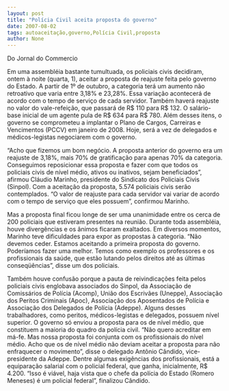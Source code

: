 ```yaml
---
layout: post
title: "Polícia Civil aceita proposta do governo"
date: 2007-08-02
tags: autoaceitação,governo,Polícia Civil,proposta
author: None
---
```

Do Jornal do Commercio

Em uma assembl&eacute;ia bastante tumultuada, os policiais civis decidiram, ontem &agrave; noite (quarta, 1), aceitar a proposta de reajuste feita pelo governo do Estado. A partir de 1&ordm; de outubro, a categoria ter&aacute; um aumento n&atilde;o retroativo que varia entre 3,18% e 23,28%. 
Essa varia&ccedil;&atilde;o acontecer&aacute; de acordo com o tempo de servi&ccedil;o de cada servidor. Tamb&eacute;m haver&aacute; reajuste no valor do vale-refei&ccedil;&atilde;o, que passar&aacute; de R$ 110 para R$ 132. O sal&aacute;rio-base inicial de um agente pula de R$ 634 para R$ 780. 
Al&eacute;m desses itens, o governo se comprometeu a implantar o Plano de Cargos, Carreiras e Vencimentos (PCCV) em janeiro de 2008. Hoje, ser&aacute; a vez de delegados e m&eacute;dicos-legistas negociarem com o governo. 

&ldquo;Acho que fizemos um bom neg&oacute;cio. A proposta anterior do governo era um reajuste de 3,18%, mais 70% de gratifica&ccedil;&atilde;o para apenas 70% da categoria. Conseguimos reposicionar essa proposta e fazer com que todos os policiais civis de n&iacute;vel m&eacute;dio, ativos ou inativos, sejam beneficiados&rdquo;, afirmou Cl&aacute;udio Marinho, presidente do Sindicato dos Policiais Civis (Sinpol). 
Com a aceita&ccedil;&atilde;o da proposta, 5.574 policiais civis ser&atilde;o contemplados. &ldquo;O valor de reajuste para cada servidor vai variar de acordo com o tempo de servi&ccedil;o que eles possuem&rdquo;, confirmou Marinho. 

Mas a proposta final ficou longe de ser uma unanimidade entre os cerca de 200 policiais que estiveram presentes na reuni&atilde;o. Durante toda assembl&eacute;ia, houve diverg&ecirc;ncias e os &acirc;nimos ficaram exaltados. Em diversos momentos, Marinho teve dificuldades para expor as propostas &agrave; categoria. 
&ldquo;N&atilde;o devemos ceder. Estamos aceitando a primeira proposta do governo. Poder&iacute;amos fazer uma melhor. Temos como exemplo os professores e os profissionais da sa&uacute;de, que est&atilde;o lutando pelos direitos at&eacute; as &uacute;ltimas conseq&uuml;&ecirc;ncias&rdquo;, disse um dos policiais. 

Tamb&eacute;m houve confus&atilde;o porque a pauta de reivindica&ccedil;&otilde;es feita pelos policiais civis englobava associados do Sinpol, da Associa&ccedil;&atilde;o de Comiss&aacute;rios de Pol&iacute;cia (Acomp), Uni&atilde;o dos Escriv&atilde;es (Uneppe), Associa&ccedil;&atilde;o dos Peritos Criminais (Apoc), Associa&ccedil;&atilde;o dos Aposentados de Pol&iacute;cia e Associa&ccedil;&atilde;o dos Delegados de Pol&iacute;cia (Adeppe). 
Alguns desses trabalhadores, como peritos, m&eacute;dicos-legistas e delegados, possuem n&iacute;vel superior. O governo s&oacute; enviou a proposta para os de n&iacute;vel m&eacute;dio, que constituem a maioria do quadro da pol&iacute;cia civil. 
&ldquo;N&atilde;o quero acreditar em m&aacute;-fe. Mas nossa proposta foi conjunta com os profissionais do n&iacute;vel m&eacute;dio. Acho que os de n&iacute;vel m&eacute;dio n&atilde;o deviam aceitar a proposta para n&atilde;o enfraquecer o movimento&rdquo;, disse o delegado Ant&ocirc;nio C&acirc;ndido, vice-presidente da Adeppe. 
Dentre algumas exig&ecirc;ncias dos profissionais, est&aacute; a equipara&ccedil;&atilde;o salarial com o policial federal, que ganha, inicialmente, R$ 4.200. &ldquo;Isso &eacute; vi&aacute;vel, haja vista que o chefe da pol&iacute;cia do Estado (Romero Meneses) &eacute; um policial federal&rdquo;, finalizou C&acirc;ndido. 